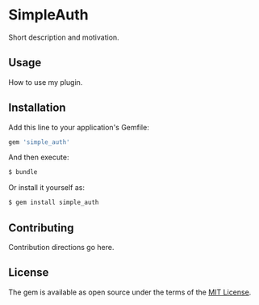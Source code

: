 # SimpleAuth
Short description and motivation.

## Usage
How to use my plugin.

## Installation
Add this line to your application's Gemfile:

```ruby
gem 'simple_auth'
```

And then execute:
```bash
$ bundle
```

Or install it yourself as:
```bash
$ gem install simple_auth
```

## Contributing
Contribution directions go here.

## License
The gem is available as open source under the terms of the [MIT License](https://opensource.org/licenses/MIT).
